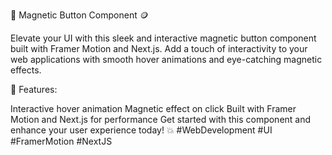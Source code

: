🧲 Magnetic Button Component 🪙

Elevate your UI with this sleek and interactive magnetic button component built with Framer Motion and Next.js. Add a touch of interactivity to your web applications with smooth hover animations and eye-catching magnetic effects.

🚀 Features:

Interactive hover animation
Magnetic effect on click
Built with Framer Motion and Next.js for performance
Get started with this component and enhance your user experience today! 💥 
#WebDevelopment #UI #FramerMotion #NextJS
